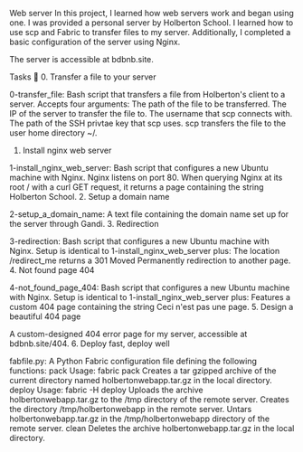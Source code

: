 Web server
In this project, I learned how web servers work and began using one. I was provided a personal server by Holberton School. I learned how to use scp and Fabric to transfer files to my server. Additionally, I completed a basic configuration of the server using Nginx.

The server is accessible at bdbnb.site.

Tasks 📃
0. Transfer a file to your server

0-transfer_file: Bash script that transfers a file from Holberton's client to a server.
Accepts four arguments:
The path of the file to be transferred.
The IP of the server to transfer the file to.
The username that scp connects with.
The path of the SSH privtae key that scp uses.
scp transfers the file to the user home directory ~/.
1. Install nginx web server

1-install_nginx_web_server: Bash script that configures a new Ubuntu machine with Nginx.
Nginx listens on port 80.
When querying Nginx at its root / with a curl GET request, it returns a page containing the string Holberton School.
2. Setup a domain name

2-setup_a_domain_name: A text file containing the domain name set up for the server through Gandi.
3. Redirection

3-redirection: Bash script that configures a new Ubuntu machine with Nginx.
Setup is identical to 1-install_nginx_web_server plus:
The location /redirect_me returns a 301 Moved Permanently redirection to another page.
4. Not found page 404

4-not_found_page_404: Bash script that configures a new Ubuntu machine with Nginx.
Setup is identical to 1-install_nginx_web_server plus:
Features a custom 404 page containing the string Ceci n'est pas une page.
5. Design a beautiful 404 page

A custom-designed 404 error page for my server, accessible at bdbnb.site/404.
6. Deploy fast, deploy well

fabfile.py: A Python Fabric configuration file defining the following functions:
pack
Usage: fabric pack
Creates a tar gzipped archive of the current directory named holbertonwebapp.tar.gz in the local directory.
deploy
Usage: fabric -H <remote server IP> deploy
Uploads the archive holbertonwebapp.tar.gz to the /tmp directory of the remote server.
Creates the directory /tmp/holbertonwebapp in the remote server.
Untars holbertonwebapp.tar.gz in the /tmp/holbertonwebapp directory of the remote server.
clean
Deletes the archive holbertonwebapp.tar.gz in the local directory.